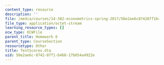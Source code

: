```yaml
---
content_type: resource
description: ''
file: /media/courses/14-382-econometrics-spring-2017/50e2ae6c874207f1b46817b054a4922e_TestScores.dta
file_type: application/octet-stream
learning_resource_types: []
ocw_type: OCWFile
parent_title: Homework 6
parent_type: CourseSection
resourcetype: Other
title: TestScores.dta
uid: 50e2ae6c-8742-07f1-b468-17b054a4922e
---
```

